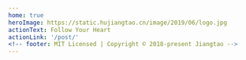 ```yaml
---
home: true
heroImage: https://static.hujiangtao.cn/image/2019/06/logo.jpg
actionText: Follow Your Heart
actionLink: '/post/'
<!-- footer: MIT Licensed | Copyright © 2018-present Jiangtao -->
---
```

